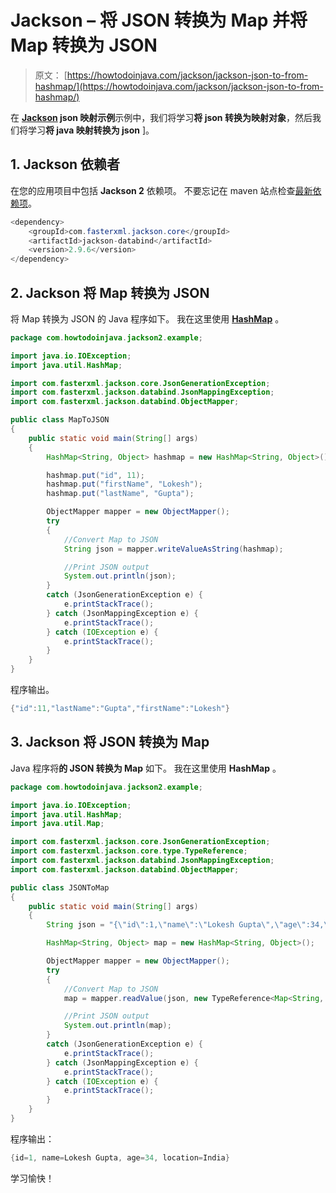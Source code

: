 # Jackson – 将 JSON 转换为 Map 并将 Map 转换为 JSON

> 原文： [https://howtodoinjava.com/jackson/jackson-json-to-from-hashmap/](https://howtodoinjava.com/jackson/jackson-json-to-from-hashmap/)

在 **[Jackson](https://howtodoinjava.com/jackson/jackson-examples-convert-java-object-to-from-json/) json 映射示例**示例中，我们将学习**将 json 转换为映射对象**，然后我们将学习**将 java 映射转换为 json** ]。

## 1\. Jackson 依赖者

在您的应用项目中包括 **Jackson 2** 依赖项。 不要忘记在 maven 站点检查[最新依赖项](https://mvnrepository.com/artifact/com.fasterxml.jackson.core/jackson-databind/2.9.6)。

```java
<dependency>
    <groupId>com.fasterxml.jackson.core</groupId>
    <artifactId>jackson-databind</artifactId>
    <version>2.9.6</version>
</dependency>

```

## 2\. Jackson 将 Map 转换为 JSON

将 Map 转换为 JSON 的 Java 程序如下。 我在这里使用 [**HashMap**](https://howtodoinjava.com/java/collections/how-hashmap-works-in-java/) 。

```java
package com.howtodoinjava.jackson2.example;

import java.io.IOException;
import java.util.HashMap;

import com.fasterxml.jackson.core.JsonGenerationException;
import com.fasterxml.jackson.databind.JsonMappingException;
import com.fasterxml.jackson.databind.ObjectMapper;

public class MapToJSON 
{
	public static void main(String[] args) 
	{
		HashMap<String, Object> hashmap = new HashMap<String, Object>();

		hashmap.put("id", 11);
		hashmap.put("firstName", "Lokesh");
		hashmap.put("lastName", "Gupta");

		ObjectMapper mapper = new ObjectMapper();
		try 
		{
			//Convert Map to JSON
			String json = mapper.writeValueAsString(hashmap);

			//Print JSON output
			System.out.println(json);
		} 
		catch (JsonGenerationException e) {
			e.printStackTrace();
		} catch (JsonMappingException e) {
			e.printStackTrace();
		} catch (IOException e) {
			e.printStackTrace();
		}
	}
}

```

程序输出。

```java
{"id":11,"lastName":"Gupta","firstName":"Lokesh"}

```

## 3\. Jackson 将 JSON 转换为 Map

Java 程序将**的 JSON 转换为 Map** 如下。 我在这里使用 **HashMap** 。

```java
package com.howtodoinjava.jackson2.example;

import java.io.IOException;
import java.util.HashMap;
import java.util.Map;

import com.fasterxml.jackson.core.JsonGenerationException;
import com.fasterxml.jackson.core.type.TypeReference;
import com.fasterxml.jackson.databind.JsonMappingException;
import com.fasterxml.jackson.databind.ObjectMapper;

public class JSONToMap
{
	public static void main(String[] args) 
	{
		String json = "{\"id\":1,\"name\":\"Lokesh Gupta\",\"age\":34,\"location\":\"India\"}";

		HashMap<String, Object> map = new HashMap<String, Object>();

		ObjectMapper mapper = new ObjectMapper();
		try 
		{
			//Convert Map to JSON
			map = mapper.readValue(json, new TypeReference<Map<String, Object>>(){});

			//Print JSON output
			System.out.println(map);
		} 
		catch (JsonGenerationException e) {
			e.printStackTrace();
		} catch (JsonMappingException e) {
			e.printStackTrace();
		} catch (IOException e) {
			e.printStackTrace();
		}
	}
}

```

程序输出：

```java
{id=1, name=Lokesh Gupta, age=34, location=India}

```

学习愉快！
